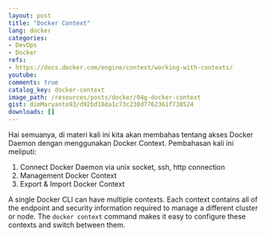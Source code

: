 ```yaml
---
layout: post
title: "Docker Context"
lang: docker
categories:
- DevOps
- Docker
refs: 
- https://docs.docker.com/engine/context/working-with-contexts/
youtube: 
comments: true
catalog_key: docker-context
image_path: /resources/posts/docker/04g-docker-context
gist: dimMaryanto93/d92bd18da1c73c230d7762361f738524
downloads: []
---
```


Hai semuanya, di materi kali ini kita akan membahas tentang akses Docker Daemon dengan menggunakan Docker Context. Pembahasan kali ini meliputi:

1. Connect Docker Daemon via unix socket, ssh, http connection
2. Management Docker Context
3. Export & Import Docker Context

<!--more-->

A single Docker CLI can have multiple contexts. Each context contains all of the endpoint and security information required to manage a different cluster or node. The `docker context` command makes it easy to configure these contexts and switch between them.
